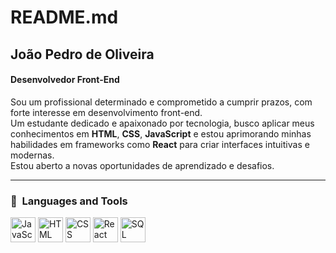 # README.md

## João Pedro de Oliveira

#### Desenvolvedor Front-End

Sou um profissional determinado e comprometido a cumprir prazos, com forte interesse em desenvolvimento front-end.  
Um estudante dedicado e apaixonado por tecnologia, busco aplicar meus conhecimentos em **HTML**, **CSS**, **JavaScript** e estou aprimorando minhas habilidades em frameworks como **React** para criar interfaces intuitivas e modernas.  
Estou aberto a novas oportunidades de aprendizado e desafios.

---

### 🧰 &nbsp;Languages and Tools

<img src="https://cdn.jsdelivr.net/gh/devicons/devicon/icons/javascript/javascript-original.svg" width="40" alt="JavaScript"/>
<img src="https://cdn.jsdelivr.net/gh/devicons/devicon/icons/html5/html5-original.svg" width="40" alt="HTML"/>
<img src="https://cdn.jsdelivr.net/gh/devicons/devicon/icons/css3/css3-original.svg" width="40" alt="CSS"/>
<img src="https://cdn.jsdelivr.net/gh/devicons/devicon/icons/react/react-original.svg" width="40" alt="React"/>
<img src="https://cdn.jsdelivr.net/gh/devicons/devicon/icons/mysql/mysql-original.svg" width="40" alt="SQL"/>
